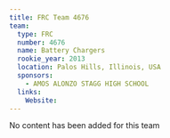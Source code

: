 ```yaml
---
title: FRC Team 4676
team:
  type: FRC
  number: 4676
  name: Battery Chargers
  rookie_year: 2013
  location: Palos Hills, Illinois, USA
  sponsors:
    - AMOS ALONZO STAGG HIGH SCHOOL
  links:
    Website: 
---
```

No content has been added for this team